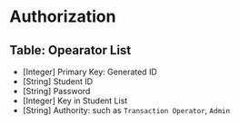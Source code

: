 # Authorization

## Table: Opearator List

- [Integer] Primary Key: Generated ID
- [String] Student ID
- [String] Password
- [Integer] Key in Student List
- [String] Authority: such as `Transaction Operator`, `Admin`
